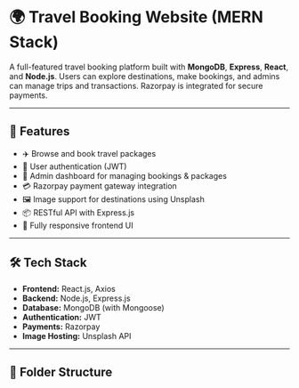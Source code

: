 # 🌍 Travel Booking Website (MERN Stack)

A full-featured travel booking platform built with **MongoDB**, **Express**, **React**, and **Node.js**. Users can explore destinations, make bookings, and admins can manage trips and transactions. Razorpay is integrated for secure payments.

---

## 🚀 Features

- ✈️ Browse and book travel packages
- 👤 User authentication (JWT)
- 🔐 Admin dashboard for managing bookings & packages
- 💳 Razorpay payment gateway integration
- 🖼️ Image support for destinations using Unsplash
- 📦 RESTful API with Express.js
- 📱 Fully responsive frontend UI

---

## 🛠️ Tech Stack

- **Frontend:** React.js, Axios
- **Backend:** Node.js, Express.js
- **Database:** MongoDB (with Mongoose)
- **Authentication:** JWT
- **Payments:** Razorpay
- **Image Hosting:** Unsplash API

---

## 📁 Folder Structure
